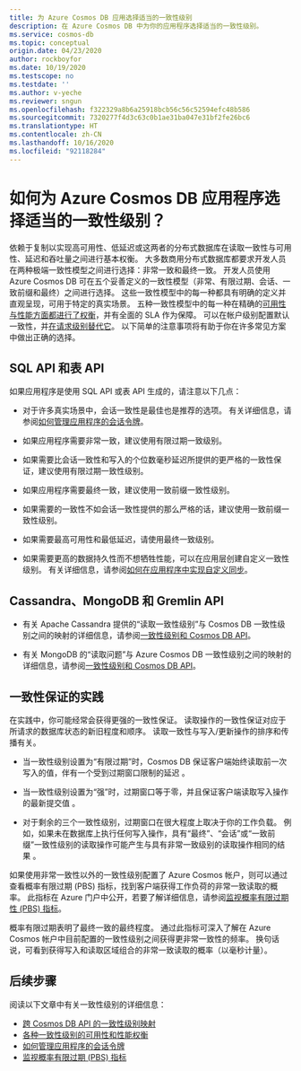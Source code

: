 ```yaml
---
title: 为 Azure Cosmos DB 应用选择适当的一致性级别
description: 在 Azure Cosmos DB 中为你的应用程序选择适当的一致性级别。
ms.service: cosmos-db
ms.topic: conceptual
origin.date: 04/23/2020
author: rockboyfor
ms.date: 10/19/2020
ms.testscope: no
ms.testdate: ''
ms.author: v-yeche
ms.reviewer: sngun
ms.openlocfilehash: f322329a8b6a25918bcb56c56c52594efc48b586
ms.sourcegitcommit: 7320277f4d3c63c0b1ae31ba047e31bf2fe26bc6
ms.translationtype: HT
ms.contentlocale: zh-CN
ms.lasthandoff: 10/16/2020
ms.locfileid: "92118284"
---
```

# <a name="how-to-choose-the-right-consistency-level-for-your-azure-cosmos-db-application"></a>如何为 Azure Cosmos DB 应用程序选择适当的一致性级别？ 

依赖于复制以实现高可用性、低延迟或这两者的分布式数据库在读取一致性与可用性、延迟和吞吐量之间进行基本权衡。 大多数商用分布式数据库都要求开发人员在两种极端一致性模型之间进行选择：非常一致和最终一致。   开发人员使用 Azure Cosmos DB 可在五个妥善定义的一致性模型（非常、有限过期、会话、一致前缀和最终）之间进行选择。      这些一致性模型中的每一种都具有明确的定义并直观呈现，可用于特定的真实场景。 五种一致性模型中的每一种在精确的[可用性与性能方面都进行了权衡](consistency-levels-tradeoffs.md)，并有全面的 SLA 作为保障。 可以在帐户级别配置默认一致性，并[在请求级别替代它](how-to-manage-consistency.md#override-the-default-consistency-level)。 以下简单的注意事项将有助于你在许多常见方案中做出正确的选择。

## <a name="sql-api-and-table-api"></a>SQL API 和表 API

如果应用程序是使用 SQL API 或表 API 生成的，请注意以下几点：

- 对于许多真实场景中，会话一致性是最佳也是推荐的选项。 有关详细信息，请参阅[如何管理应用程序的会话令牌](how-to-manage-consistency.md#utilize-session-tokens)。

- 如果应用程序需要非常一致，建议使用有限过期一致级别。

- 如果需要比会话一致性和写入的个位数毫秒延迟所提供的更严格的一致性保证，建议使用有限过期一致性级别。  

- 如果应用程序需要最终一致，建议使用一致前缀一致性级别。

- 如果需要的一致性不如会话一致性提供的那么严格的话，建议使用一致前缀一致性级别。

- 如果需要最高可用性和最低延迟，请使用最终一致级别。

- 如果需要更高的数据持久性而不想牺牲性能，可以在应用层创建自定义一致性级别。 有关详细信息，请参阅[如何在应用程序中实现自定义同步](how-to-custom-synchronization.md)。

## <a name="cassandra-mongodb-and-gremlin-apis"></a>Cassandra、MongoDB 和 Gremlin API

- 有关 Apache Cassandra 提供的“读取一致性级别”与 Cosmos DB 一致性级别之间的映射的详细信息，请参阅[一致性级别和 Cosmos DB API](consistency-levels-across-apis.md#cassandra-mapping)。

- 有关 MongoDB 的“读取问题”与 Azure Cosmos DB 一致性级别之间的映射的详细信息，请参阅[一致性级别和 Cosmos DB API](consistency-levels-across-apis.md#mongo-mapping)。

## <a name="consistency-guarantees-in-practice"></a>一致性保证的实践

在实践中，你可能经常会获得更强的一致性保证。 读取操作的一致性保证对应于所请求的数据库状态的新旧程度和顺序。 读取一致性与写入/更新操作的排序和传播有关。  

* 当一致性级别设置为“有限过期”时，Cosmos DB 保证客户端始终读取前一次写入的值，伴有一个受到过期窗口限制的延迟  。

* 当一致性级别设置为“强”时，过期窗口等于零，并且保证客户端读取写入操作的最新提交值  。

* 对于剩余的三个一致性级别，过期窗口在很大程度上取决于你的工作负载。 例如，如果未在数据库上执行任何写入操作，具有“最终”、“会话”或“一致前缀”一致性级别的读取操作可能产生与具有非常一致级别的读取操作相同的结果  。

如果使用非常一致性以外的一致性级别配置了 Azure Cosmos 帐户，则可以通过查看概率有限过期 (PBS) 指标，找到客户端获得工作负荷的非常一致读取的概率。  此指标在 Azure 门户中公开，若要了解详细信息，请参阅[监视概率有限过期性 (PBS) 指标](how-to-manage-consistency.md#monitor-probabilistically-bounded-staleness-pbs-metric)。

概率有限过期表明了最终一致的最终程度。 通过此指标可深入了解在 Azure Cosmos 帐户中目前配置的一致性级别之间获得更非常一致性的频率。 换句话说，可看到获得写入和读取区域组合的非常一致读取的概率（以毫秒计量）。

## <a name="next-steps"></a>后续步骤

阅读以下文章中有关一致性级别的详细信息：

* [跨 Cosmos DB API 的一致性级别映射](consistency-levels-across-apis.md)
* [各种一致性级别的可用性和性能权衡](consistency-levels-tradeoffs.md)
* [如何管理应用程序的会话令牌](how-to-manage-consistency.md#utilize-session-tokens)
* [监视概率有限过期 (PBS) 指标](how-to-manage-consistency.md#monitor-probabilistically-bounded-staleness-pbs-metric)

<!-- Update_Description: update meta properties, wording update, update link -->